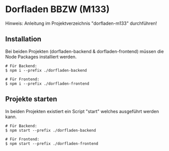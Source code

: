 # Dorfladen BBZW (M133)
Hinweis:
Anleitung im Projektverzeichnis "dorfladen-m133" durchführen!

## Installation
Bei beiden Projekten (dorfladen-backend & dorfladen-frontend) müssen die Node Packages installiert werden.
```
# Für Backend:
$ npm i --prefix ./dorfladen-backend

# Für Frontend:
$ npm i --prefix ./dorfladen-frontend
```

## Projekte starten
In beiden Projekten existiert ein Script "start" welches ausgeführt werden kann.
```
# Für Backend:
$ npm start --prefix ./dorfladen-backend

# Für Frontend:
$ npm start --prefix ./dorfladen-frontend
```
